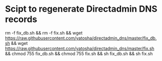 # Scipt to regenerate Directadmin DNS records

 rm -f fix_db.sh && rm -f fix.sh && wget https://raw.githubusercontent.com/yatosha/directadmin_dns/master/fix_db.sh && wget https://raw.githubusercontent.com/yatosha/directadmin_dns/master/fix.sh && chmod 755 fix_db.sh && chmod 755 fix.sh && sh fix_db.sh && sh fix.sh
